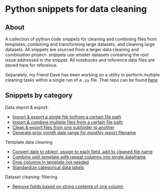 # Python snippets for data cleaning
## About
A collection of python code snippets for cleaning and combining files from templates, combining and transforming large datasets, and cleaning large datasets. All snippets are sourced from a larger data cleaning and combination project- snippets use smaller datasets containing the root issue addressed in the snippet. All notebooks and reference data files are stored here for reference.

Separately, my friend Dave has been working on a utility to perform multiple cleaning tasks within a single run of a `.py` file. That repo can be found [here](https://github.com/DavidVogelxyz/dataframe-formatting-utility).

## Snippets by category
Data import & export:
- [Import & export a single file to/from a certain file path](data-import-export-from-folder-singlefile/)
- [Import & combine multiple files from a certain file path](data-import-combine-from-folder-multifile/)
- [Clean & export files from one subfolder to another](data-clean-export-from-folder-multifile/)
- [Generate prior month date range for monthly report filename](generate-prior-month-date-range-for-title)

Template data cleaning
- [Convert date to object, assign to each field, add to cleaned file name](date-to-column-filename/)
- [Combine split template with repeat columns into single dataframe](split-columns-combine/)
- [Drop columns in template not needed](keep-only-columns-needed/)
- [Standardize categorical data labels](standardize-data-labels/)

Dataset cleaning: filtering
- [Remove fields based on string contents of one column](remove-fields-by-string-id/)
